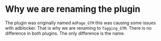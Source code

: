 # Why we are renaming the plugin

The plugin was originally named `AdPage_GTM` this was causing some issues with adblocker. That is why we are renaming to `Tagging_GTM`. There is no difference in both plugins. The only difference is the name.